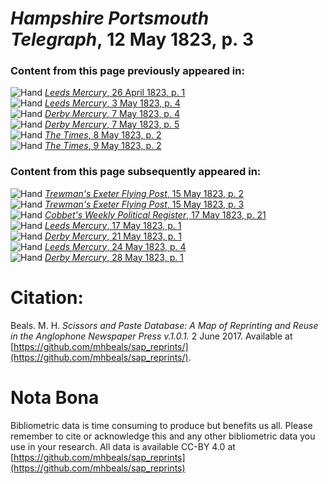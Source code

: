 # *Hampshire Portsmouth Telegraph*, 12 May 1823, p. 3  
  
### Content from this page previously appeared in:  
![Hand](http://scissorsandpaste.net/wp-content/uploads/2017/06/smallhandpointer.png) [*Leeds Mercury*, 26 April 1823, p. 1](https://mhbeals.github.io/sap_html/Leeds-Mercury/Leeds-Mercury-26-April-1823-p-1)  
![Hand](http://scissorsandpaste.net/wp-content/uploads/2017/06/smallhandpointer.png) [*Leeds Mercury*, 3 May 1823, p. 4](https://mhbeals.github.io/sap_html/Leeds-Mercury/Leeds-Mercury-3-May-1823-p-4)  
![Hand](http://scissorsandpaste.net/wp-content/uploads/2017/06/smallhandpointer.png) [*Derby Mercury*, 7 May 1823, p. 4](https://mhbeals.github.io/sap_html/Derby-Mercury/Derby-Mercury-7-May-1823-p-4)  
![Hand](http://scissorsandpaste.net/wp-content/uploads/2017/06/smallhandpointer.png) [*Derby Mercury*, 7 May 1823, p. 5](https://mhbeals.github.io/sap_html/Derby-Mercury/Derby-Mercury-7-May-1823-p-5)  
![Hand](http://scissorsandpaste.net/wp-content/uploads/2017/06/smallhandpointer.png) [*The Times*, 8 May 1823, p. 2](https://mhbeals.github.io/sap_html/The-Times/The-Times-8-May-1823-p-2)  
![Hand](http://scissorsandpaste.net/wp-content/uploads/2017/06/smallhandpointer.png) [*The Times*, 9 May 1823, p. 2](https://mhbeals.github.io/sap_html/The-Times/The-Times-9-May-1823-p-2)  
  
### Content from this page subsequently appeared in:  
![Hand](http://scissorsandpaste.net/wp-content/uploads/2017/06/smallhandpointer.png) [*Trewman's Exeter Flying Post*, 15 May 1823, p. 2](https://mhbeals.github.io/sap_html/Trewman's-Exeter-Flying-Post/Trewman's-Exeter-Flying-Post-15-May-1823-p-2)  
![Hand](http://scissorsandpaste.net/wp-content/uploads/2017/06/smallhandpointer.png) [*Trewman's Exeter Flying Post*, 15 May 1823, p. 3](https://mhbeals.github.io/sap_html/Trewman's-Exeter-Flying-Post/Trewman's-Exeter-Flying-Post-15-May-1823-p-3)  
![Hand](http://scissorsandpaste.net/wp-content/uploads/2017/06/smallhandpointer.png) [*Cobbet's Weekly Political Register*, 17 May 1823, p. 21](https://mhbeals.github.io/sap_html/Cobbet's-Weekly-Political-Register/Cobbet's-Weekly-Political-Register-17-May-1823-p-21)  
![Hand](http://scissorsandpaste.net/wp-content/uploads/2017/06/smallhandpointer.png) [*Leeds Mercury*, 17 May 1823, p. 1](https://mhbeals.github.io/sap_html/Leeds-Mercury/Leeds-Mercury-17-May-1823-p-1)  
![Hand](http://scissorsandpaste.net/wp-content/uploads/2017/06/smallhandpointer.png) [*Derby Mercury*, 21 May 1823, p. 1](https://mhbeals.github.io/sap_html/Derby-Mercury/Derby-Mercury-21-May-1823-p-1)  
![Hand](http://scissorsandpaste.net/wp-content/uploads/2017/06/smallhandpointer.png) [*Leeds Mercury*, 24 May 1823, p. 4](https://mhbeals.github.io/sap_html/Leeds-Mercury/Leeds-Mercury-24-May-1823-p-4)  
![Hand](http://scissorsandpaste.net/wp-content/uploads/2017/06/smallhandpointer.png) [*Derby Mercury*, 28 May 1823, p. 1](https://mhbeals.github.io/sap_html/Derby-Mercury/Derby-Mercury-28-May-1823-p-1)  


# Citation: 

Beals. M. H. *Scissors and Paste Database: A Map of Reprinting and Reuse in the Anglophone Newspaper Press v.1.0.1.* 2 June 2017. Available at [https://github.com/mhbeals/sap_reprints/](https://github.com/mhbeals/sap_reprints/). 

# Nota Bona

Bibliometric data is time consuming to produce but benefits us all. Please remember to cite or acknowledge this and any other bibliometric data you use in your research. All data is available CC-BY 4.0 at [https://github.com/mhbeals/sap_reprints](https://github.com/mhbeals/sap_reprints)